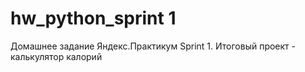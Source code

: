 # hw_python_sprint 1
Домашнее задание Яндекс.Практикум Sprint 1. Итоговый проект - калькулятор калорий
